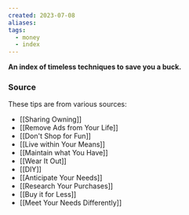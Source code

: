 ```yaml
---
created: 2023-07-08
aliases: 
tags:
  - money
  - index
---
```

**An index of timeless techniques to save you a buck.**

### Source

These tips are from various sources:

- [[Sharing   Owning]]
- [[Remove Ads from Your Life]]
- [[Don't Shop for Fun]]
- [[Live within Your Means]]
- [[Maintain what You Have]]
- [[Wear It Out]]
- [[DIY]]
- [[Anticipate Your Needs]]
- [[Research Your Purchases]]
- [[Buy it for Less]]
- [[Meet Your Needs Differently]]